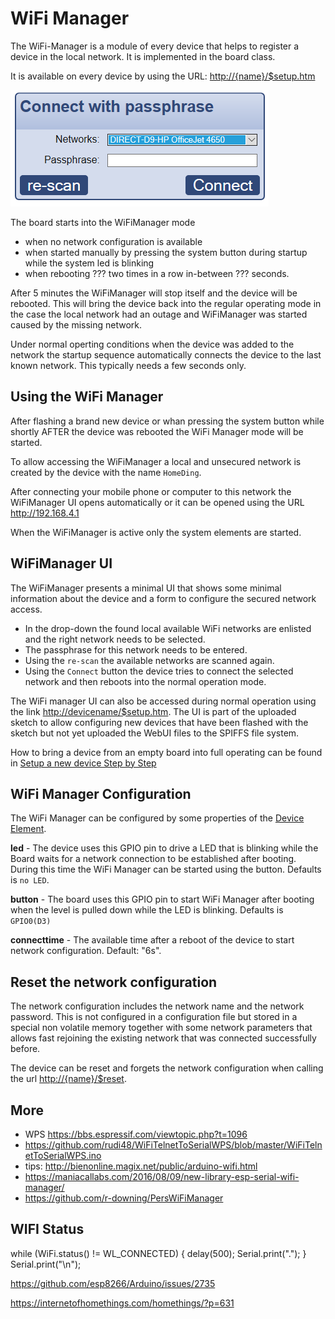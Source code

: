 # WiFi Manager

The WiFi-Manager is a module of every device that helps to register a device in the local network. It is implemented in the board class.

It is available on every device by using the URL: <http://{name}/$setup.htm>

![WiFiManager dialog.png](wifimanager.png)

The board starts into the WiFiManager mode
* when no network configuration is available
* when started manually by pressing the system button during startup while the system led is blinking
* when rebooting ??? two times in a row in-between ??? seconds.


After 5 minutes the WiFiManager will stop itself and the device will be rebooted. This will bring the device back into the regular operating mode in the case the local network had an outage and WiFiManager was started caused by the missing network.

Under normal operting conditions when the device was added to the network the startup sequence automatically connects the device to the last known network. This typically needs a few seconds only.


## Using the WiFi Manager

After flashing a brand new device or whan pressing the system button while shortly AFTER the device was rebooted
the WiFi Manager mode will be started.

To allow accessing the WiFiManager a local and unsecured network is created by the device with the name `HomeDing`.

<!-- The last 4 digits are taken from the MAC address of the device to make the network unique when multiple devices open their private WiFiManager network. -->

After connecting your mobile phone or computer to this network the WiFiManager UI opens automatically or it can be opened using the URL <http://192.168.4.1>

When the WiFiManager is active only the system elements are started.

## WiFiManager UI

The WiFiManager presents a minimal UI that shows some minimal information about the device and a form to configure the secured network access.

* In the drop-down the found local available WiFi networks are enlisted and the right network needs to be selected.
* The passphrase for this network needs to be entered.
* Using the `re-scan` the available networks are scanned again.
* Using the `Connect` button the device tries to connect the selected network and then reboots into the normal operation mode.

The WiFi manager UI can also be accessed during normal operation using the link <http://devicename/$setup.htm>. The UI is part of the uploaded sketch to allow configuring new devices that have been flashed with the sketch but not yet uploaded the WebUI files to the SPIFFS file system.

How to bring a device from an empty board into full operating can be found in [Setup a new device Step by Step](stepsnewdevice.md)


## WiFi Manager Configuration

The WiFi Manager can be configured by some properties of the [Device Element](elements/device.md).

**led** - The device uses this GPIO pin to drive a LED that is blinking while the Board waits for a network connection to be established after booting. During this time the WiFi Manager can be started using the button.
Defaults is `no LED`.

**button** - The board uses this GPIO pin to start WiFi Manager after booting when the level is pulled down while the LED is blinking.
Defaults is `GPIO0(D3)`

**connecttime** - The available time after a reboot of the device to start network configuration. Default: "6s".


## Reset the network configuration

The network configuration includes the network name and the network password. This is not configured in a configuration file but stored in a special non volatile memory together with some network parameters that allows fast rejoining the existing network that was connected successfully before.

The device can be reset and forgets the network configuration when calling the url <http://{name}/$reset>.


<!-- ## WPS
NOT IMPLEMENTED YET

```CPP
bool ESPSerialWiFiManager::_connect_wps(){
  _disconnect();
  OFL("Push the WPS button on your access point now.");
  String opt = _prompt("Press Enter when complete (q to abort)");
  if(CHAROPT(opt[0], 'q')) return false;
  OFL("Attempting WPS connection. May take some time...");
  if (WiFi.beginWPSConfig()){
    String ssid = WiFi.SSID();
    if(ssid.length() > 0){
        OL("\nSuccess! Connected to network " + ssid);
        NL();
        _disp_network_details();
        NL();
        _save_config(ssid, WiFi.psk(), true);
        return true;
    }
    else{
        return false;
    }
  }
}
```
-->

## More

<!--
* <https://esp-forum.de/index.php/forum/codebesprechung/35-wifi-mode-fuer-ap-und-sta-richtig-anwenden>
* <https://www.hackster.io/kosme/esp8266-sniffer-9e4770?utm_campaign=new_projects&utm_content=0&utm_medium=email&utm_source=hackster&utm_term=project_name>
-->

* WPS <https://bbs.espressif.com/viewtopic.php?t=1096>
* <https://github.com/rudi48/WiFiTelnetToSerialWPS/blob/master/WiFiTelnetToSerialWPS.ino>
* tips: <http://bienonline.magix.net/public/arduino-wifi.html>
* <https://maniacallabs.com/2016/08/09/new-library-esp-serial-wifi-manager/>
* <https://github.com/r-downing/PersWiFiManager>





## WIFI Status

  while (WiFi.status() != WL_CONNECTED) {
    delay(500);
    Serial.print(".");
  }
  Serial.print("\n");

<https://github.com/esp8266/Arduino/issues/2735>

<https://internetofhomethings.com/homethings/?p=631>

